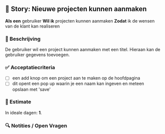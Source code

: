 ## 🧩 Story: Nieuwe projecten kunnen aanmaken

**Als een** gebruiker
**Wil ik** projecten kunnen aanmaken
**Zodat** ik de wensen van de klant kan realiseren

### 📝 Beschrijving

De gebruiker wil een project kunnen aanmaken met een titel. Hieraan kan de gebruiker gegevens toevoegen.

### ✅ Acceptatiecriteria

* [ ] een add knop om een project aan te maken op de hoofdpagina
* [ ] dit opent een pop up waarin je een naam kan ingeven en meteen opslaan met 'save'

### 🧮 Estimate
In ideale dagen: **1**.

### 🔍 Notities / Open Vragen

